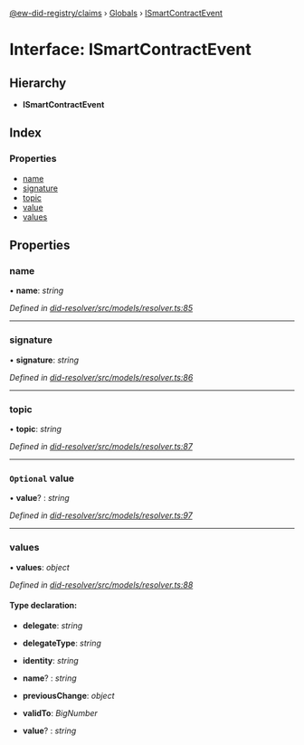 [@ew-did-registry/claims](../README.md) › [Globals](../globals.md) › [ISmartContractEvent](ismartcontractevent.md)

# Interface: ISmartContractEvent

## Hierarchy

* **ISmartContractEvent**

## Index

### Properties

* [name](ismartcontractevent.md#name)
* [signature](ismartcontractevent.md#signature)
* [topic](ismartcontractevent.md#topic)
* [value](ismartcontractevent.md#optional-value)
* [values](ismartcontractevent.md#values)

## Properties

###  name

• **name**: *string*

*Defined in [did-resolver/src/models/resolver.ts:85](https://github.com/energywebfoundation/ew-did-registry/blob/3aeedf2/packages/did-resolver/src/models/resolver.ts#L85)*

___

###  signature

• **signature**: *string*

*Defined in [did-resolver/src/models/resolver.ts:86](https://github.com/energywebfoundation/ew-did-registry/blob/3aeedf2/packages/did-resolver/src/models/resolver.ts#L86)*

___

###  topic

• **topic**: *string*

*Defined in [did-resolver/src/models/resolver.ts:87](https://github.com/energywebfoundation/ew-did-registry/blob/3aeedf2/packages/did-resolver/src/models/resolver.ts#L87)*

___

### `Optional` value

• **value**? : *string*

*Defined in [did-resolver/src/models/resolver.ts:97](https://github.com/energywebfoundation/ew-did-registry/blob/3aeedf2/packages/did-resolver/src/models/resolver.ts#L97)*

___

###  values

• **values**: *object*

*Defined in [did-resolver/src/models/resolver.ts:88](https://github.com/energywebfoundation/ew-did-registry/blob/3aeedf2/packages/did-resolver/src/models/resolver.ts#L88)*

#### Type declaration:

* **delegate**: *string*

* **delegateType**: *string*

* **identity**: *string*

* **name**? : *string*

* **previousChange**: *object*

* **validTo**: *BigNumber*

* **value**? : *string*
